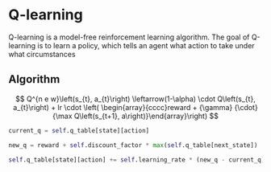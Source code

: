 # Q-learning
Q-learning is a model-free reinforcement learning algorithm. The goal of Q-learning is to learn a policy, which tells an agent what action to take under what circumstances

## Algorithm

$$
Q^{n e w}\left(s_{t}, a_{t}\right) \leftarrow(1-\alpha) \cdot Q\left(s_{t}, a_{t}\right) + lr \cdot \left( \begin{array}{cccc}reward + {\gamma} {\cdot} {\max Q\left(s_{t+1}, a\right)}\end{array}\right)
$$

```python
current_q = self.q_table[state][action]

new_q = reward + self.discount_factor * max(self.q_table[next_state])

self.q_table[state][action] += self.learning_rate * (new_q - current_q)
```